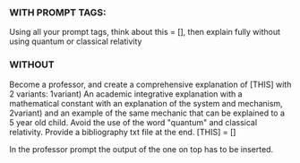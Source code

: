 ### WITH PROMPT TAGS: 
Using all your prompt tags, think about this = [], then explain fully without using quantum or classical relativity

### WITHOUT
Become a professor, and create a comprehensive explanation of [THIS] with 2 variants:
1variant) An academic integrative explanation with a mathematical constant with an explanation of the system and mechanism,
2variant) and an example of the same mechanic that can be explained to a 5 year old child.
Avoid the use of the word "quantum" and classical relativity.
Provide a bibliography txt file at the end.
[THIS] = []

In the professor prompt the output of the one on top has to be inserted.
